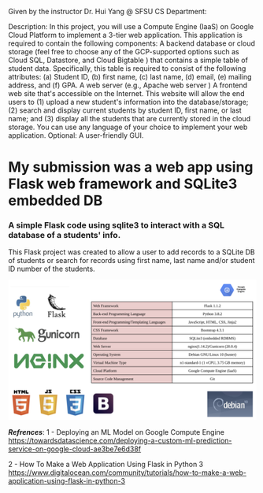Given by the instructor Dr. Hui Yang @ SFSU CS Department: 

Description: In this project, you will use a Compute Engine (IaaS) on Google Cloud Platform to implement a 3-tier web application. This application is required to contain the following components:
A backend database or cloud storage  (feel free to choose any of the GCP-supported options such as Cloud SQL, Datastore, and Cloud Bigtable ) that contains a simple table of student data. Specifically, this table is required to consist of the following attributes: (a) Student ID, (b) first name, (c) last name, (d) email, (e) mailing address, and (f) GPA.
A web server (e.g., Apache web server )
A frontend web site that's accessible on the Internet. This website will allow the end users to (1) upload a new student's information into the database/storage; (2) search and display current students by student ID, first name, or last name; and (3) display all the students that are currently stored in the cloud storage. You can use any language of your choice to implement your web application.
Optional:  A user-friendly GUI. 

# My submission was a web app using Flask web framework and SQLite3 embedded DB
### A simple Flask code using sqlite3 to interact with a SQL database of a students' info. 
This Flask project was created to allow a user to add records to a SQLite DB of students or search for records using first name, last name and/or student ID number 
of the students. 



![Image of technology stack for this project](https://github.com/nina-mir/Flask_students_db/blob/master/Screenshot%20from%202020-09-25%2016-28-28.png)


***Refrences***:
1 - Deploying an ML Model on Google Compute Engine
https://towardsdatascience.com/deploying-a-custom-ml-prediction-service-on-google-cloud-ae3be7e6d38f

2 - How To Make a Web Application Using Flask in Python 3
https://www.digitalocean.com/community/tutorials/how-to-make-a-web-application-using-flask-in-python-3




